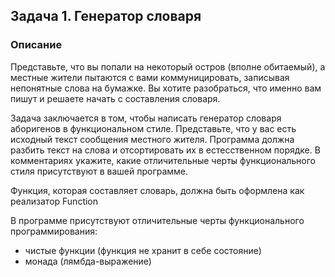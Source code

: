 ## Задача 1. Генератор словаря

### Описание
Представьте, что вы попали на некоторый остров (вполне обитаемый), а местные жители пытаются с вами коммуницировать, записывая непонятные слова на бумажке. Вы хотите разобраться, что именно вам пишут и решаете начать с составления словаря.

Задача заключается в том, чтобы написать генератор словаря аборигенов в функциональном стиле. Представьте, что у вас есть исходный текст сообщения местного жителя. Программа должна разбить текст на слова и отсортировать их в естесственном порядке. В комментариях укажите, какие отличительные черты функционального стиля присутствуют в вашей программе.

Функция, которая составляет словарь, должна быть оформлена как реализатор Function

В программе присутствуют отличительные черты функционального программирования:
* чистые функции (функция не хранит в себе состояние)
* монада (лямбда-выражение)



